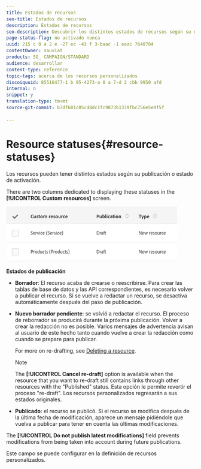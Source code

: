 ```yaml
---
title: Estados de recursos
seo-title: Estados de recursos
description: Estados de recursos
seo-description: Descubrir los distintos estados de recursos según su estado de publicación.
page-status-flag: no activado nunca
uuid: 215 c 0 a 2 e -27 ec -43 f 3-baac -1 eaac 7640784
contentOwner: sauviat
products: SG_ CAMPAIGN/STANDARD
audience: desarrollar
content-type: reference
topic-tags: acerca de los recursos personalizados
discoiquuid: 85516477-1 b 95-4273-a 0 a 7-d 2 cbb 9950 afd
internal: n
snippet: y
translation-type: tm+mt
source-git-commit: b7df681c05c48dc1fc9873b1339fbc756e5e0f5f

---
```



# Resource statuses{#resource-statuses}

Los recursos pueden tener distintos estados según su publicación o estado de activación.

There are two columns dedicated to displaying these statuses in the **[!UICONTROL Custom resources]** screen.

![](assets/schema_colonne_1.png)

**Estados de publicación**

* **Borrador**: El recurso acaba de crearse o reescribirse. Para crear las tablas de base de datos y las API correspondientes, es necesario volver a publicar el recurso. Si se vuelve a redactar un recurso, se desactiva automáticamente después del paso de publicación.
* **Nuevo borrador pendiente**: se volvió a redactar el recurso. El proceso de reborrador se producirá durante la próxima publicación. Volver a crear la redacción no es posible. Varios mensajes de advertencia avisan al usuario de este hecho tanto cuando vuelve a crear la redacción como cuando se prepare para publicar.

   For more on re-drafting, see [Deleting a resource](../../developing/using/deleting-a-resource.md).

   >[!NOTE]
   >
   >The **[!UICONTROL Cancel re-draft]** option is available when the resource that you want to re-draft still contains links through other resources with the "Published" status. Esta opción le permite revertir el proceso "re-draft". Los recursos personalizados regresarán a sus estados originales.

* **Publicado**: el recurso se publicó. Si el recurso se modifica después de la última fecha de modificación, aparece un mensaje pidiéndole que vuelva a publicar para tener en cuenta las últimas modificaciones.

The **[!UICONTROL Do not publish latest modifications]** field prevents modifications from being taken into account during future publications.

Este campo se puede configurar en la definición de recursos personalizados.
